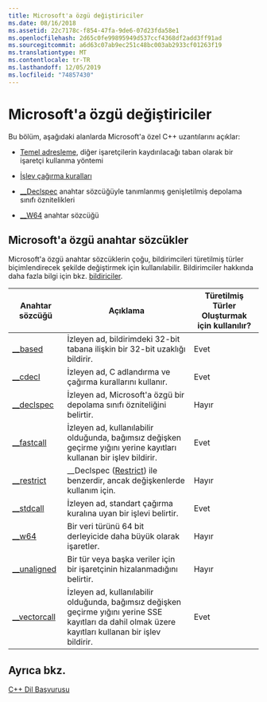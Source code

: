 ```yaml
---
title: Microsoft'a özgü değiştiriciler
ms.date: 08/16/2018
ms.assetid: 22c7178c-f854-47fa-9de6-07d23fda58e1
ms.openlocfilehash: 2d65c0fe99895949d537ccf4368df2add3ff91ad
ms.sourcegitcommit: a6d63c07ab9ec251c48bc003ab2933cf01263f19
ms.translationtype: MT
ms.contentlocale: tr-TR
ms.lasthandoff: 12/05/2019
ms.locfileid: "74857430"
---
```

# <a name="microsoft-specific-modifiers"></a>Microsoft'a özgü değiştiriciler

Bu bölüm, aşağıdaki alanlarda Microsoft'a özel C++ uzantılarını açıklar:

- [Temel adresleme](based-addressing.md), diğer işaretçilerin kaydırılacağı taban olarak bir işaretçi kullanma yöntemi

- [İşlev çağırma kuralları](calling-conventions.md)

- [__Declspec](declspec.md) anahtar sözcüğüyle tanımlanmış genişletilmiş depolama sınıfı öznitelikleri

- [__W64](w64.md) anahtar sözcüğü

## <a name="microsoft-specific-keywords"></a>Microsoft'a özgü anahtar sözcükler

Microsoft'a özgü anahtar sözcüklerin çoğu, bildirimcileri türetilmiş türler biçimlendirecek şekilde değiştirmek için kullanılabilir. Bildirimciler hakkında daha fazla bilgi için bkz. [bildiriciler](overview-of-declarators.md).

|Anahtar sözcüğü|Açıklama|Türetilmiş Türler Oluşturmak için kullanılır?|
|-------------|-------------|---------------------------------|
|[__based](based-grammar.md)|İzleyen ad, bildirimdeki 32-bit tabana ilişkin bir 32-bit uzaklığı bildirir.|Evet|
|[__cdecl](cdecl.md)|İzleyen ad, C adlandırma ve çağırma kurallarını kullanır.|Evet|
|[__declspec](declspec.md)|İzleyen ad, Microsoft'a özgü bir depolama sınıfı özniteliğini belirtir.|Hayır|
|[__fastcall](fastcall.md)|İzleyen ad, kullanılabilir olduğunda, bağımsız değişken geçirme yığını yerine kayıtları kullanan bir işlev bildirir.|Evet|
|[__restrict](extension-restrict.md)|__Declspec ([Restrict](restrict.md)) ile benzerdir, ancak değişkenlerde kullanım için.|Hayır|
|[__stdcall](stdcall.md)|İzleyen ad, standart çağırma kuralına uyan bir işlevi belirtir.|Evet|
|[__w64](w64.md)|Bir veri türünü 64 bit derleyicide daha büyük olarak işaretler.|Hayır|
|[__unaligned](unaligned.md)|Bir tür veya başka veriler için bir işaretçinin hizalanmadığını belirtir.|Hayır|
|[__vectorcall](vectorcall.md)|İzleyen ad, kullanılabilir olduğunda, bağımsız değişken geçirme yığını yerine SSE kayıtları da dahil olmak üzere kayıtları kullanan bir işlev bildirir.|Evet|

## <a name="see-also"></a>Ayrıca bkz.

[C++ Dil Başvurusu](cpp-language-reference.md)
